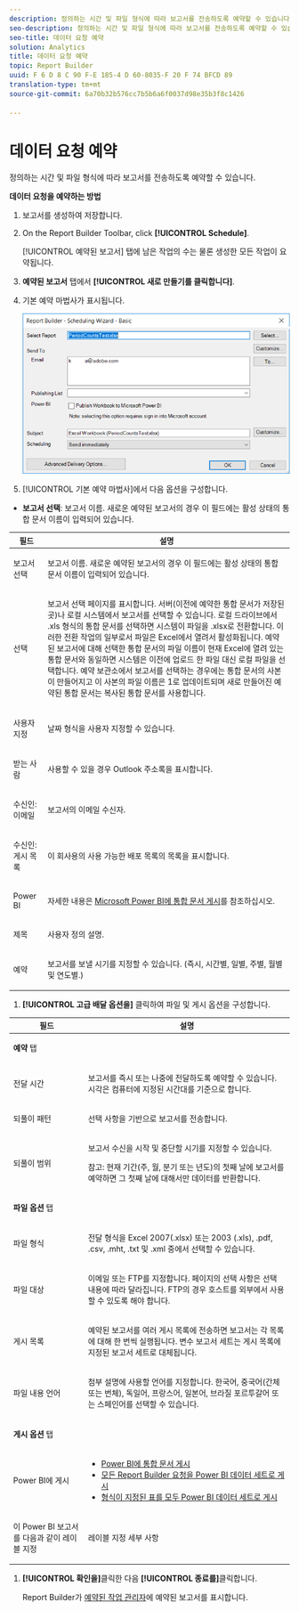 ```yaml
---
description: 정의하는 시간 및 파일 형식에 따라 보고서를 전송하도록 예약할 수 있습니다.
seo-description: 정의하는 시간 및 파일 형식에 따라 보고서를 전송하도록 예약할 수 있습니다.
seo-title: 데이터 요청 예약
solution: Analytics
title: 데이터 요청 예약
topic: Report Builder
uuid: F 6 D 8 C 90 F-E 185-4 D 60-8035-F 20 F 74 BFCD 89
translation-type: tm+mt
source-git-commit: 6a70b32b576cc7b5b6a6f0037d98e35b3f8c1426

---
```



# 데이터 요청 예약

정의하는 시간 및 파일 형식에 따라 보고서를 전송하도록 예약할 수 있습니다.

**데이터 요청을 예약하는 방법**

1. 보고서를 생성하여 저장합니다.
1. On the Report Builder Toolbar, click **[!UICONTROL Schedule]**.

   [!UICONTROL 예약된 보고서] 탭에 남은 작업의 수는 물론 생성한 모든 작업이 요약됩니다.
1. **예약된 보고서** 탭에서 **[!UICONTROL 새로 만들기를 클릭합니다]**.
1. 기본 예약 마법사가 표시됩니다. 

   ![](assets/simple-schedule-wizard.png)

1. [!UICONTROL 기본 예약 마법사]에서 다음 옵션을 구성합니다. 

* **보고서 선택**: 보고서 이름. 새로운 예약된 보고서의 경우 이 필드에는 활성 상태의 통합 문서 이름이 입력되어 있습니다.

<table id="table_6D5B1B832EB0451293F1902E2A1D1068"> 
 <thead> 
  <tr> 
   <th colname="col1" class="entry"> 필드 </th> 
   <th colname="col2" class="entry"> 설명 </th> 
  </tr>
 </thead>
 <tbody> 
  <tr> 
   <td colname="col1"> <p>보고서 선택 </p> </td> 
   <td colname="col2"> <p>보고서 이름. 새로운 예약된 보고서의 경우 이 필드에는 활성 상태의 통합 문서 이름이 입력되어 있습니다. </p> </td> 
  </tr> 
  <tr> 
   <td colname="col1"> <p>선택 </p> </td> 
   <td colname="col2"> <p><span class="wintitle">보고서 선택</span> 페이지를 표시합니다. 서버(이전에 예약한 통합 문서가 저장된 곳)나 로컬 시스템에서 보고서를 선택할 수 있습니다. 로컬 드라이브에서 <span class="filepath">.xls</span> 형식의 통합 문서를 선택하면 시스템이 파일을 <span class="filepath">.xlsx</span>로 전환합니다. 이러한 전환 작업의 일부로서 파일은 Excel에서 열려서 활성화됩니다. 예약된 보고서에 대해 선택한 통합 문서의 파일 이름이 현재 Excel에 열려 있는 통합 문서와 동일하면 시스템은 이전에 업로드 한 파일 대신 로컬 파일을 선택합니다. 예약 보관소에서 보고서를 선택하는 경우에는 통합 문서의 사본이 만들어지고 이 사본의 파일 이름은 1로 업데이트되며 새로 만들어진 예약된 통합 문서는 복사된 통합 문서를 사용합니다. </p> </td> 
  </tr> 
  <tr> 
   <td colname="col1"> <p>사용자 지정 </p> </td> 
   <td colname="col2"> <p>날짜 형식을 사용자 지정할 수 있습니다. </p> </td> 
  </tr> 
  <tr> 
   <td colname="col1"> <p>받는 사람 </p> </td> 
   <td colname="col2"> <p>사용할 수 있을 경우 Outlook 주소록을 표시합니다. </p> </td> 
  </tr> 
  <tr> 
   <td colname="col1"> <p>수신인: 이메일 </p> </td> 
   <td colname="col2"> <p>보고서의 이메일 수신자. </p> </td> 
  </tr> 
  <tr> 
   <td colname="col1"> <p>수신인: 게시 목록 </p> </td> 
   <td colname="col2"> <p>이 회사용의 사용 가능한 배포 목록의 목록을 표시합니다. </p> </td> 
  </tr> 
  <tr> 
   <td colname="col1"> <p>Power BI </p> </td> 
   <td colname="col2"> <p>자세한 내용은 <a href="../../analyze/report-builder/c-publish-power-bi/integration-power-bi.md#section_BA137EA92A46483F83BB5C1C40FBA002" format="dita" scope="local">Microsoft Power BI에 통합 문서 게시</a>를 참조하십시오. </p> </td> 
  </tr> 
  <tr> 
   <td colname="col1"> <p>제목 </p> </td> 
   <td colname="col2"> <p>사용자 정의 설명. </p> </td> 
  </tr> 
  <tr> 
   <td colname="col1"> <p>예약 </p> </td> 
   <td colname="col2"> <p> 보고서를 보낼 시기를 지정할 수 있습니다. (즉시, 시간별, 일별, 주별, 월별 및 연도별.) </p> </td> 
  </tr> 
 </tbody> 
</table>

1. **[!UICONTROL 고급 배달 옵션을]** 클릭하여 파일 및 게시 옵션을 구성합니다.

<table id="table_1BA8A5600DE94A33B83B096E69CE15F3"> 
 <thead> 
  <tr> 
   <th colname="col1" class="entry"> 필드 </th> 
   <th colname="col2" class="entry"> 설명 </th> 
  </tr>
 </thead>
 <tbody> 
  <tr> 
   <td colname="col1"> <p><b>예약</b> 탭 </p> </td> 
   <td colname="col2"> </td> 
  </tr> 
  <tr> 
   <td colname="col1"> <p>전달 시간 </p> </td> 
   <td colname="col2"> <p>보고서를 즉시 또는 나중에 전달하도록 예약할 수 있습니다. 시각은 컴퓨터에 지정된 시간대를 기준으로 합니다. </p> </td> 
  </tr> 
  <tr> 
   <td colname="col1"> <p>되풀이 패턴 </p> </td> 
   <td colname="col2"> <p>선택 사항을 기반으로 보고서를 전송합니다. </p> </td> 
  </tr> 
  <tr> 
   <td colname="col1"> <p>되풀이 범위 </p> </td> 
   <td colname="col2"> <p>보고서 수신을 시작 및 중단할 시기를 지정할 수 있습니다. </p> <p> <p>참고: 현재 기간(주, 월, 분기 또는 년도)의 첫째 날에 보고서를 예약하면 그 첫째 날에 대해서만 데이터를 반환합니다. </p> </p> </td> 
  </tr> 
  <tr> 
   <td colname="col1"> <p><b>파일 옵션</b> 탭 </p> </td> 
   <td colname="col2"> </td> 
  </tr> 
  <tr> 
   <td colname="col1"> <p>파일 형식 </p> </td> 
   <td colname="col2"> <p>전달 형식을 Excel 2007(<span class="filepath">.xlsx</span>) 또는 2003 (<span class="filepath">.xls</span>), <span class="filepath">.pdf</span>,<span class="filepath"> .csv,</span> <span class="filepath">.mht</span>,<span class="filepath"> .txt</span> 및<span class="filepath"> .xml</span> 중에서 선택할 수 있습니다. </p> </td> 
  </tr> 
  <tr> 
   <td colname="col1"> <p> 파일 대상 </p> </td> 
   <td colname="col2"> <p> 이메일 또는 FTP를 지정합니다. 페이지의 선택 사항은 선택 내용에 따라 달라집니다. FTP의 경우 호스트를 외부에서 사용할 수 있도록 해야 합니다. </p> </td> 
  </tr> 
  <tr> 
   <td colname="col1"> <p>게시 목록 </p> </td> 
   <td colname="col2"> <p> 예약된 보고서를 여러 게시 목록에 전송하면 보고서는 각 목록에 대해 한 번씩 실행됩니다. 변수 보고서 세트는 게시 목록에 지정된 보고서 세트로 대체됩니다. </p> </td> 
  </tr> 
  <tr> 
   <td colname="col1"> <p>파일 내용 언어 </p> </td> 
   <td colname="col2"> <p>첨부 설명에 사용할 언어를 지정합니다. 한국어, 중국어(간체 또는 번체), 독일어, 프랑스어, 일본어, 브라질 포르투갈어 또는 스페인어를 선택할 수 있습니다. </p> </td> 
  </tr> 
  <tr> 
   <td colname="col1"> <p><b>게시 옵션</b> 탭 </p> </td> 
   <td colname="col2"> </td> 
  </tr> 
  <tr> 
   <td colname="col1"> <p>Power BI에 게시 </p> </td> 
   <td colname="col2"> 
    <ul id="ul_40697E4FB2CE4F34B857FBF153D6D6D5"> 
     <li id="li_023E4750814D415EBC899269C9EA5D46"><a href="../../analyze/report-builder/c-publish-power-bi/integration-power-bi.md#section_BA137EA92A46483F83BB5C1C40FBA002" format="dita" scope="local"> Power BI에 통합 문서 게시</a> </li> 
     <li id="li_9B684BE22AF94ABC903405EE83951A80"><a href="../../analyze/report-builder/c-publish-power-bi/integration-power-bi.md#section_E48148793E794169B766C73995897B9F" format="dita" scope="local"> 모든 Report Builder 요청을 Power BI 데이터 세트로 게시</a> </li> 
     <li id="li_7B0BD285BC1749D1B2C65759CA97877B"><a href="../../analyze/report-builder/c-publish-power-bi/integration-power-bi.md#section_6F8422B90D3F4F7EB5D4C97BFFA807AD" format="dita" scope="local"> 형식이 지정된 표를 모두 Power BI 데이터 세트로 게시</a> </li> 
    </ul> </td> 
  </tr> 
  <tr> 
   <td colname="col1"> <p>이 Power BI 보고서를 다음과 같이 레이블 지정 </p> </td> 
   <td colname="col2"> <p>레이블 지정 세부 사항 </p> </td> 
  </tr> 
 </tbody> 
</table>

1. **[!UICONTROL 확인을]**&#x200B;클릭한 다음 **[!UICONTROL 종료를]**&#x200B;클릭합니다.

   Report Builder가 [예약된 작업 관리자](../../analyze/report-builder/r-arb-scheduled-reports.md#section_69306B8D833F4DF7BBFA53753B0E6C31)에 예약된 보고서를 표시합니다.
